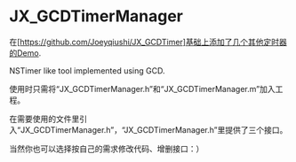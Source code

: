 # JX_GCDTimerManager

在[https://github.com/Joeyqiushi/JX_GCDTimer]基础上添加了几个其他定时器的Demo.

NSTimer like tool implemented using GCD.

使用时只需将“JX_GCDTimerManager.h”和“JX_GCDTimerManager.m”加入工程。

在需要使用的文件里引入“JX_GCDTimerManager.h”，“JX_GCDTimerManager.h”里提供了三个接口。

当然你也可以选择按自己的需求修改代码、增删接口：）
